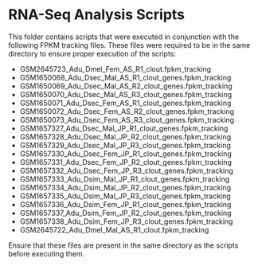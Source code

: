 # RNA-Seq Analysis Scripts

This folder contains scripts that were executed in conjunction with the following FPKM tracking files. These files were required to be in the same directory to ensure proper execution of the scripts:

- GSM2645723_Adu_Dmel_Fem_AS_R1_clout.fpkm_tracking
- GSM1650068_Adu_Dsec_Mal_AS_R1_clout_genes.fpkm_tracking
- GSM1650069_Adu_Dsec_Mal_AS_R2_clout_genes.fpkm_tracking
- GSM1650070_Adu_Dsec_Mal_AS_R3_clout_genes.fpkm_tracking
- GSM1650071_Adu_Dsec_Fem_AS_R1_clout_genes.fpkm_tracking
- GSM1650072_Adu_Dsec_Fem_AS_R2_clout_genes.fpkm_tracking
- GSM1650073_Adu_Dsec_Fem_AS_R3_clout_genes.fpkm_tracking
- GSM1657327_Adu_Dsec_Mal_JP_R1_clout_genes.fpkm_tracking
- GSM1657328_Adu_Dsec_Mal_JP_R2_clout_genes.fpkm_tracking
- GSM1657329_Adu_Dsec_Mal_JP_R3_clout_genes.fpkm_tracking
- GSM1657330_Adu_Dsec_Fem_JP_R1_clout_genes.fpkm_tracking
- GSM1657331_Adu_Dsec_Fem_JP_R2_clout_genes.fpkm_tracking
- GSM1657332_Adu_Dsec_Fem_JP_R3_clout_genes.fpkm_tracking
- GSM1657333_Adu_Dsim_Mal_JP_R1_clout_genes.fpkm_tracking
- GSM1657334_Adu_Dsim_Mal_JP_R2_clout_genes.fpkm_tracking
- GSM1657335_Adu_Dsim_Mal_JP_R3_clout_genes.fpkm_tracking
- GSM1657336_Adu_Dsim_Fem_JP_R1_clout_genes.fpkm_tracking
- GSM1657337_Adu_Dsim_Fem_JP_R2_clout_genes.fpkm_tracking
- GSM1657338_Adu_Dsim_Fem_JP_R3_clout_genes.fpkm_tracking
- GSM2645722_Adu_Dmel_Mal_AS_R1_clout.fpkm_tracking

Ensure that these files are present in the same directory as the scripts before executing them.